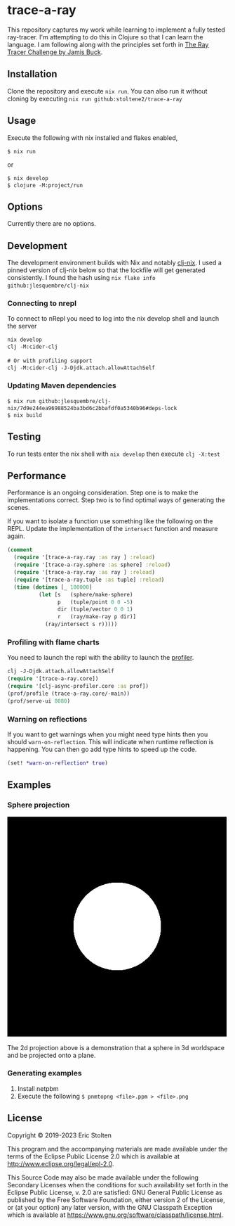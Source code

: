 # trace-a-ray

This repository captures my work while learning to implement a fully
tested ray-tracer. I'm attempting to do this in Clojure so that I can
learn the language. I am following along with the principles set forth
in [The Ray Tracer Challenge by Jamis
Buck](https://pragprog.com/book/jbtracer/the-ray-tracer-challenge).

## Installation

Clone the repository and execute `nix run`. You can also run it
without cloning by executing `nix run github:stoltene2/trace-a-ray`

## Usage

Execute the following with nix installed and flakes enabled,

    $ nix run

or

    $ nix develop
    $ clojure -M:project/run

## Options

Currently there are no options.

## Development

The development environment builds with Nix and notably
[clj-nix](https://github.com/jlesquembre/clj-nix). I used a pinned
version of clj-nix below so that the lockfile will get generated
consistently. I found the hash using `nix flake info github:jlesquembre/clj-nix`

### Connecting to nrepl

To connect to nRepl you need to log into the nix develop shell and launch the server

```shell
nix develop
clj -M:cider-clj

# Or with profiling support
clj -M:cider-clj -J-Djdk.attach.allowAttachSelf
```

### Updating Maven dependencies

    $ nix run github:jlesquembre/clj-nix/7d9e244ea96988524ba3bd6c2bbafdf0a5340b96#deps-lock
    $ nix build


## Testing

To run tests enter the nix shell with `nix develop` then execute `clj -X:test`


## Performance

Performance is an ongoing consideration. Step one is to make the
implementations correct. Step two is to find optimal ways of
generating the scenes.

If you want to isolate a function use something like the following on
the REPL. Update the implementation of the `intersect` function and
measure again.

```clojure
(comment
  (require '[trace-a-ray.ray :as ray ] :reload)
  (require '[trace-a-ray.sphere :as sphere] :reload)
  (require '[trace-a-ray.ray :as ray ] :reload)
  (require '[trace-a-ray.tuple :as tuple] :reload)
  (time (dotimes [_ 100000]
          (let [s   (sphere/make-sphere)
                p   (tuple/point 0 0 -5)
                dir (tuple/vector 0 0 1)
                r   (ray/make-ray p dir)]
            (ray/intersect s r)))))
```

### Profiling with flame charts

You need to launch the repl with the ability to launch the [profiler](https://github.com/clojure-goes-fast/clj-async-profiler).

```clojure
clj -J-Djdk.attach.allowAttachSelf
(require '[trace-a-ray.core])
(require '[clj-async-profiler.core :as prof])
(prof/profile (trace-a-ray.core/-main))
(prof/serve-ui 8080)
```

### Warning on reflections

If you want to get warnings when you might need type hints then you
should `warn-on-reflection`. This will indicate when runtime
reflection is happening. You can then go add type hints to speed up
the code.

```clojure
(set! *warn-on-reflection* true)
```



## Examples

### Sphere projection
![2d projection](/doc/images/sphere.png)

The 2d projection above is a demonstration that a sphere in 3d
worldspace and be projected onto a plane.

### Generating examples

1. Install netpbm
2. Execute the following
   `$ pnmtopng <file>.ppm > <file>.png`

## License

Copyright © 2019-2023 Eric Stolten

This program and the accompanying materials are made available under the
terms of the Eclipse Public License 2.0 which is available at
http://www.eclipse.org/legal/epl-2.0.

This Source Code may also be made available under the following Secondary
Licenses when the conditions for such availability set forth in the Eclipse
Public License, v. 2.0 are satisfied: GNU General Public License as published by
the Free Software Foundation, either version 2 of the License, or (at your
option) any later version, with the GNU Classpath Exception which is available
at https://www.gnu.org/software/classpath/license.html.
